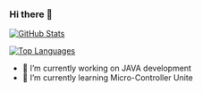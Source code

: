 ### Hi there 👋

[![GitHub Stats](https://github-readme-stats.vercel.app/api?username=frunoob)](https://github.com/anuraghazra/github-readme-stats)

[![Top Languages](https://github-readme-stats.vercel.app/api/top-langs/?username=frunoob&layout=compact)](https://github.com/anuraghazra/github-readme-stats)


- 🔭 I’m currently working on JAVA development
- 🌱 I’m currently learning Micro-Controller Unite

<!--
**frunoob/frunoob** is a ✨ _special_ ✨ repository because its `README.md` (this file) appears on your GitHub profile.

Here are some ideas to get you started:

- 🔭 I’m currently working on ...
- 🌱 I’m currently learning ...
- 👯 I’m looking to collaborate on ...
- 🤔 I’m looking for help with ...
- 💬 Ask me about ...
- 📫 How to reach me: ...
- 😄 Pronouns: ...
- ⚡ Fun fact: ...
-->
